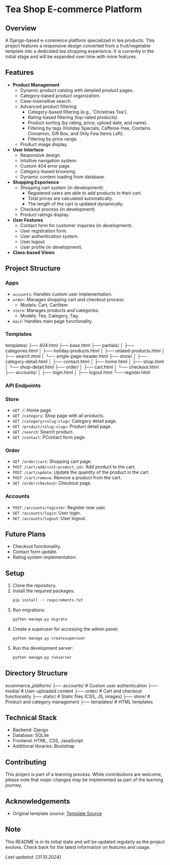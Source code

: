 # Tea Shop E-commerce Platform

## Overview

A Django-based e-commerce platform specialized in tea products. 
This project features a responsive design converted from a fruit/vegetable template
into a dedicated tea shopping experience.
It is currently in the initial stage and will be expanded over time with more features.

## Features

- **Product Management**
    - Dynamic product catalog with detailed product pages.
    - Category-based product organization.
    - Case-insensitive search.
    - Advanced product filtering:
        - Category-based filtering (e.g., 'Christmas Tea').
        - Rating-based filtering (top-rated products).
        - Product sorting (by rating, price, upload date, and name).
        - Filtering by tags (Holiday Specials, Caffeine-free, Contains Cinnamon, Gift Box, and Only Few Items Left).
        - Filtering by price range.
    - Product image display.
- **User Interface**
    - Responsive design.
    - Intuitive navigation system.
    - Custom 404 error page.
    - Category-based browsing.
    - Dynamic content loading from database.
- **Shopping Experience**
    - Shopping cart system (in development):
        - Registered users are able to add products to their cart.
        - Total prices are calculated automatically.
        - The length of the cart is updated dynamically. 
    - Checkout process (in development)
    - Product ratings display.
- **User Features**
    - Contact form for customer inquiries (in development).
    - User registration form.
    - User authentication system.
    - User logout.
    - User profile (in development).
- **Class-based Views**


## Project Structure

### Apps
- `accounts`: Handles custom user implementation.
- `order`: Manages shopping cart and checkout process.
    - Models: Cart, CartItem
- `store`: Manages products and categories.
    - Models: Tea, Category, Tag
- `main`: Handles main page functionality.

### Templates
templates/
├── 404.html
├── base.html
├── partials/
│   ├── categories.html
│   ├── holiday-products.html
│   ├── related-products.html
│   ├── search.html
│   └── single-page-header.html
├── store/
│   ├── category-detail.html
│   ├── contact.html
│   ├── home.html
│   ├── shop.html
│   └── shop-detail.html
├── order/
│    ├── cart.html
│    └── checkout.html
├── accounts/
│   ├── login.html
│   ├── logout.html
    └── register.html


### API Endpoints

### Store
- `GET /`: Home page
- `GET /category`: Shop page with all products.
- `GET /category/<slug:slug>`: Category detail page.
- `GET /product/<slug:slug>`: Product detail page.
- `GET /search`: Search product.
- `GET /contact`: PContact form page.

### Order
- `GET /order/cart`: Shopping cart page.
- `POST /cart/add/<int:product_id>`: Add product to the cart.
- `POST /cart/update`: Update the quantity of the product in the cart.
- `POST /cart/remove`: Remove a product from the cart.
- `GET /order/checkout`: Checkout page.

### Accounts
- `POST /accounts/register`: Register new user.
- `GET /accounts/login`: User login.
- `GET /accounts/logout`: User logout.


## Future Plans
- Checkout functionality.
- Contact form update.
- Rating system implementation.


## Setup

1. Clone the repository.
2. Install the required packages:
    ```bash
   pip install -r requirements.txt
3. Run migrations: 
    ```bash
    python manage.py migrate
4. Create a superuser for accessing the admin panel: 
   ```bash
   python manage.py createsuperuser
5. Run the development server: 
   ```bash
   python manage.py runserver


## Directory Structure

ecommerce_platform/
├── accounts/       # Custom user authentication
├── media/          # User-uploaded content
├── order/         # Cart and checkout functionality
├── static/         # Static files (CSS, JS, images)
├── store/         # Product and category management
├── templates/      # HTML templates

## Technical Stack
- Backend: Django
- Database: SQLite
- Frontend: HTML, CSS, JavaScript
- Additional libraries: Bootstrap

## Contributing
This project is part of a learning process. While contributions are welcome, 
please note that major changes may be implemented as part of the learning journey.

## Acknowledgements
- Original template source: [Template Source](https://themewagon.github.io/fruitables/index.html)

## Note
This README is in its initial state and will be updated regularly as the project evolves. 
Check back for the latest information on features and usage.

*Last updated: [31.10.2024]*
